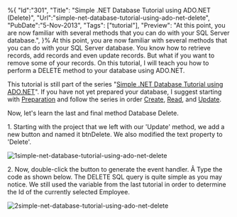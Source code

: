 ﻿%{
    "Id":"301",
    "Title": "Simple .NET Database Tutorial using ADO.NET (Delete)",
    "Url":"simple-net-database-tutorial-using-ado-net-delete",
    "PubDate":"5-Nov-2013",
    "Tags": ["tutorial"],
    "Preview": "At this point, you are now familiar with several methods that you can do with your SQL Server database.",
}%
At this point, you are now familiar with several methods that you can do with your SQL Server database. You know how to retrieve records, add records and even update records. But what if you want to remove some of your records. On this tutorial, I will teach you how to perform a DELETE method to your database using ADO.NET.

This tutorial is still part of the series "[Simple .NET Database Tutorial using ADO.NET][1]". If you have not yet prepared your database, I suggest starting with [Preparation][2] and follow the series in order  [Create][3], [Read][4], and [Update][5].

Now, let's learn the last and final method  Database Delete.

1\. Starting with the project that we left with our 'Update' method, we add a new button and named it btnDelete. We also modified the text property to 'Delete'.

![1simple-net-database-tutorial-using-ado-net-delete][7]

2\. Now, double-click the button to generate the event handler. Â Type the code as shown below. The DELETE SQL query is quite simple as you may notice. We still used the variable from the last tutorial in order to determine the Id of the currently selected Employee.

![2simple-net-database-tutorial-using-ado-net-delete][8]



[1]: http://gizmoblogr.com/tutorial#simple-net-database-tutorial-using-ado-net
[2]: http://gizmoblogr.com/587/simple-net-database-tutorial-using-ado-net-preparation
[3]: http://gizmoblogr.com/606/simple-net-database-tutorial-using-ado-net-create
[4]: http://gizmoblogr.com/677/simple-net-database-tutorial-using-ado-net-read
[5]: http://gizmoblogr.com/706/simple-net-database-tutorial-using-ado-net-update
[6]: http://gizmoblogr.com/assets/loading.gif
[7]: http://gizmoblogr.com/wp-content/uploads/2013/11/1simple-net-database-tutorial-using-ado-net-delete.gif
[8]: http://gizmoblogr.com/wp-content/uploads/2013/11/2simple-net-database-tutorial-using-ado-net-delete.gif
[9]: http://gizmoblogr.com/734/simple-net-database-tutorial-using-ado-net-delete-part-2
[10]: http://0.gravatar.com/avatar/0a71fb2741e1e3052384c81c65fde29a?s=100&d=http%3A%2F%2F0.gravatar.com%2Favatar%2Fad516503a11cd5ca435acc9bb6523536%3Fs%3D100&r=G

